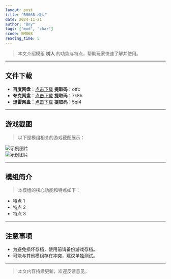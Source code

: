 ```yaml
---
layout: post
title: "BM068 树人"
date: 2024-11-21
author: "Bny"
tags: ["mod", "char"]
scode: BM068
reading_time: 5
---
```


> 本文介绍模组 **树人** 的功能与特点，帮助玩家快速了解并使用。

---





## 文件下载
- **百度网盘**：[点击下载](https://pan.baidu.com/s/1O5M9s2dl58jM52agerfUeg?pwd=otfc)  **提取码**：otfc  
- **夸克网盘**：[点击下载](https://pan.quark.cn/s/8d669cec3c36?pwd=7k8h)  **提取码**：7k8h  
- **迅雷网盘**：[点击下载](https://pan.xunlei.com/s/VOCCbbdCIL7qD5IUvE-GKmsaA1?pwd=5qi4)  **提取码**：5qi4  

---

## 游戏截图
> 以下是模组相关的游戏截图展示：

![示例图片](https://example.com/screenshot1.jpg)  
![示例图片](https://example.com/screenshot2.jpg)

---

## 模组简介
> 本模组的核心功能和特点如下：
- 特点 1
- 特点 2
- 特点 3

---

## 注意事项
- 为避免损坏存档，使用前请备份游戏存档。
- 可能与其他模组存在冲突，建议单独测试。

---

> 本文内容持续更新，欢迎反馈意见。
